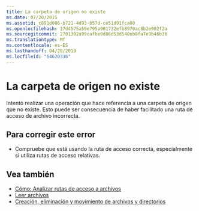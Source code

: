 ```yaml
---
title: La carpeta de origen no existe
ms.date: 07/20/2015
ms.assetid: c891d006-b721-4d93-b57d-ce51d91fca00
ms.openlocfilehash: 17d4575a59e795a901732efb8970ac8b2e902f2a
ms.sourcegitcommit: 2701302a99cafbe0d86d53d540eb0fa7e9b46b36
ms.translationtype: MT
ms.contentlocale: es-ES
ms.lasthandoff: 04/28/2019
ms.locfileid: "64620336"
---
```

# <a name="the-source-folder-does-not-exist"></a>La carpeta de origen no existe
Intentó realizar una operación que hace referencia a una carpeta de origen que no existe. Esto puede ser consecuencia de haber facilitado una ruta de acceso de archivo incorrecta.  
  
## <a name="to-correct-this-error"></a>Para corregir este error  
  
- Compruebe que está usando la ruta de acceso correcta, especialmente si utiliza rutas de acceso relativas.  
  
## <a name="see-also"></a>Vea también

- [Cómo: Analizar rutas de acceso a archivos](../../visual-basic/developing-apps/programming/drives-directories-files/how-to-parse-file-paths.md)
- [Leer archivos](../../visual-basic/developing-apps/programming/drives-directories-files/reading-from-files.md)
- [Creación, eliminación y movimiento de archivos y directorios](../../visual-basic/developing-apps/programming/drives-directories-files/creating-deleting-and-moving-files-and-directories.md)
